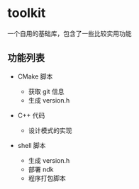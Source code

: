 # toolkit
一个自用的基础库，包含了一些比较实用功能

## 功能列表
- CMake 脚本
    - 获取 git 信息
    - 生成 version.h 

- C++ 代码
    - 设计模式的实现

- shell 脚本
    - 生成 version.h
    - 部署 ndk
    - 程序打包脚本

